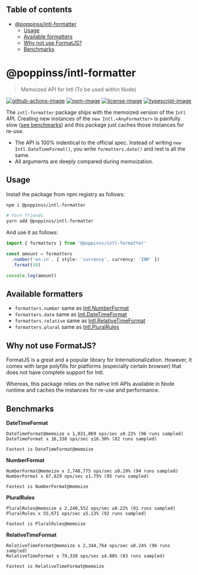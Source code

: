 <!-- START doctoc generated TOC please keep comment here to allow auto update -->
<!-- DON'T EDIT THIS SECTION, INSTEAD RE-RUN doctoc TO UPDATE -->
## Table of contents

- [@poppinss/intl-formatter](#poppinssintl-formatter)
  - [Usage](#usage)
  - [Available formatters](#available-formatters)
  - [Why not use FormatJS?](#why-not-use-formatjs)
  - [Benchmarks](#benchmarks)

<!-- END doctoc generated TOC please keep comment here to allow auto update -->

# @poppinss/intl-formatter
> Memoized API for Intl (To be used within Node)

[![github-actions-image]][github-actions-url] [![npm-image]][npm-url] [![license-image]][license-url] [![typescript-image]][typescript-url]

The `intl-formatter` package ships with the memoized version of the `Intl` API. Creating new instances of the `new Intl.<AnyFormatter>` is painfully slow ([see benchmarks](#benchmarks)) and this package just caches those instances for re-use.

- The API is 100% indentical to the official spec. Instead of writing `new Intl.DateTimeFormat()`, you write `formatters.date()` and rest is all the same.
- All arguments are deeply compared during memoization.

## Usage
Install the package from npm registry as follows:

```sh
npm i @poppinss/intl-formatter

# Yarn friends
yarn add @poppinss/intl-formatter
```

And use it as follows:

```ts
import { formatters } from '@poppinss/intl-formatter'

const amount = formatters
  .number('en-in', { style: 'currency', currency: 'INR' })
  .format(10)

console.log(amount)
```

## Available formatters

- `formatters.number` same as [Intl.NumberFormat](https://developer.mozilla.org/en-US/docs/Web/JavaScript/Reference/Global_Objects/Intl/NumberFormat/NumberFormat)
- `formatters.date` same as [Intl.DateTimeFormat](https://developer.mozilla.org/en-US/docs/Web/JavaScript/Reference/Global_Objects/Intl/DateTimeFormat/DateTimeFormat)
- `formatters.relative` same as [Intl.RelativeTimeFormat](https://developer.mozilla.org/en-US/docs/Web/JavaScript/Reference/Global_Objects/Intl/RelativeTimeFormat/RelativeTimeFormat)
- `formatters.plural` same as [Intl.PluralRules](https://developer.mozilla.org/en-US/docs/Web/JavaScript/Reference/Global_Objects/Intl/PluralRules/PluralRules)

## Why not use FormatJS?
FormatJS is a great and a popular library for Internationalization. However, it comes with large polyfills for platforms (especially certain browser) that does not have complete support for Intl. 

Whereas, this package relies on the native Intl APIs available in Node runtime and caches the instances for re-use and performance.

## Benchmarks

**DateTimeFormat**

```
DateTimeFormat@memoize x 1,031,069 ops/sec ±0.22% (96 runs sampled)
DateTimeFormat x 16,338 ops/sec ±16.30% (82 runs sampled)

Fastest is DateTimeFormat@memoize
```

**NumberFormat**

```
NumberFormat@memoize x 2,740,775 ops/sec ±0.29% (94 runs sampled)
NumberFormat x 67,829 ops/sec ±1.75% (95 runs sampled)

Fastest is NumberFormat@memoize
```

**PluralRules**

```
PluralRules@memoize x 2,240,552 ops/sec ±0.22% (91 runs sampled)
PluralRules x 55,671 ops/sec ±5.13% (92 runs sampled)

Fastest is PluralRules@memoize
```

**RelativeTimeFormat**

```
RelativeTimeFormat@memoize x 2,344,764 ops/sec ±0.24% (96 runs sampled)
RelativeTimeFormat x 79,338 ops/sec ±4.08% (83 runs sampled)

Fastest is RelativeTimeFormat@memoize
```

[github-actions-image]: https://img.shields.io/github/workflow/status/poppinss/intl-formatter/test?style=for-the-badge
[github-actions-url]: https://github.com/poppinss/intl-formatter/actions/workflows/test.yml "github-actions"

[npm-image]: https://img.shields.io/npm/v/@poppinss/intl-formatter.svg?style=for-the-badge&logo=npm
[npm-url]: https://npmjs.org/package/@poppinss/intl-formatter "npm"

[license-image]: https://img.shields.io/npm/l/@poppinss/intl-formatter?color=blueviolet&style=for-the-badge
[license-url]: LICENSE.md "license"

[typescript-image]: https://img.shields.io/badge/Typescript-294E80.svg?style=for-the-badge&logo=typescript
[typescript-url]:  "typescript"
